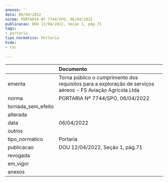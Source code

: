 ```yaml
---
anexos: ''
data: 06/04/2022
norma: PORTARIA Nº 7744/SPO, 06/04/2022
publicacao: DOU 12/04/2022, Seção 1, pág.71
tags:
- portaria
tipo_normatico: Portaria
hide: 
- toc 
 
---
```


|                    | Documento                                                                                                  |
|:-------------------|:-----------------------------------------------------------------------------------------------------------|
| ementa             | Torna público o cumprimento dos requisitos para a exploração de serviços aéreos - FS Aviação Agrícola Ltda |
| norma              | PORTARIA Nº 7744/SPO, 06/04/2022                                                                           |
| tornada_sem_efeito |                                                                                                            |
| alterada           |                                                                                                            |
| data               | 06/04/2022                                                                                                 |
| outros             |                                                                                                            |
| tipo_normatico     | Portaria                                                                                                   |
| publicacao         | DOU 12/04/2022, Seção 1, pág.71                                                                            |
| revogada           |                                                                                                            |
| em_vigor           |                                                                                                            |
| anexos             |                                                                                                            |